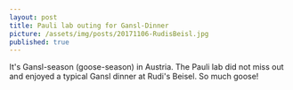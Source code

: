 ```yaml
---
layout: post
title: Pauli lab outing for Gansl-Dinner
picture: /assets/img/posts/20171106-RudisBeisl.jpg
published: true
---
```

It's Gansl-season (goose-season) in Austria. The Pauli lab did not miss out and enjoyed a typical Gansl dinner at Rudi's Beisel. So much goose!  

